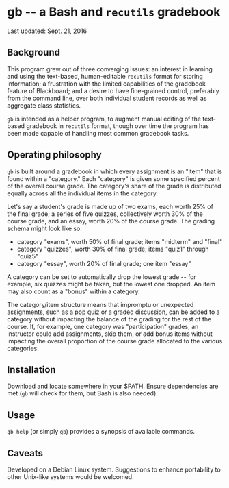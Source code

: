 # gb -- a Bash and `recutils` gradebook

Last updated: Sept. 21, 2016

## Background

This program grew out of three converging issues: an interest in learning
and using the text-based, human-editable `recutils` format for storing
information; a frustration with the limited capabilities of the gradebook
feature of Blackboard; and a desire to have fine-grained control, preferably
from the command line, over both individual student records as well as
aggregate class statistics.

`gb` is intended as a helper program, to augment manual editing of the
text-based gradebook in `recutils` format, though over time the program has
been made capable of handling most common gradebook tasks.

## Operating philosophy

`gb` is built around a gradebook in which every assignment is an "item" that
is found within a "category." Each "category" is given some specified
percent of the overall course grade.  The category's share of the grade is
distributed equally across all the individual items in the category.

Let's say a student's grade is made up of two exams, each worth 25% of the
final grade; a series of five quizzes, collectively worth 30% of the course
grade, and an essay, worth 20% of the course grade.  The grading schema might look like so:

- category "exams", worth 50% of final grade; items "midterm" and "final"
- category "quizzes", worth 30% of final grade; items "quiz1" through "quiz5"
- category "essay", worth 20% of final grade; one item "essay"

A category can be set to automatically drop the lowest grade -- for example,
six quizzes might be taken, but the lowest one dropped.  An item may also
count as a "bonus" within a category.

The category/item structure means that impromptu or unexpected
assignments, such as a pop quiz or a graded discussion, can be added to a
category without impacting the balance of the grading for the rest of the
course.  If, for example, one category was "participation" grades, an
instructor could add assignments, skip them, or add bonus items without
impacting the overall proportion of the course grade allocated to the
various categories.

## Installation

Download and locate somewhere in your $PATH.  Ensure dependencies are met
(`gb` will check for them, but Bash is also needed).

## Usage

`gb help` (or simply `gb`) provides a synopsis of available commands.

## Caveats

Developed on a Debian Linux system. Suggestions to enhance portability to
other Unix-like systems would be welcomed.

